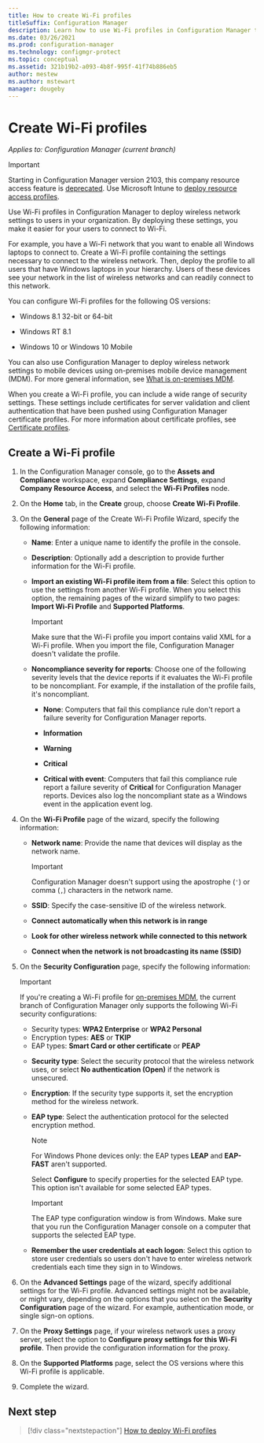 ```yaml
---
title: How to create Wi-Fi profiles
titleSuffix: Configuration Manager
description: Learn how to use Wi-Fi profiles in Configuration Manager to deploy wireless network settings to users in your organization.
ms.date: 03/26/2021
ms.prod: configuration-manager
ms.technology: configmgr-protect
ms.topic: conceptual
ms.assetid: 321b19b2-a093-4b8f-995f-41f74b886eb5
author: mestew
ms.author: mstewart
manager: dougeby
---
```


# Create Wi-Fi profiles

*Applies to: Configuration Manager (current branch)*

> [!IMPORTANT]
> Starting in Configuration Manager version 2103, this company resource access feature is [deprecated](../../core/plan-design/changes/deprecated/removed-and-deprecated-cmfeatures.md).<!-- 9315387 --> Use Microsoft Intune to [deploy resource access profiles](../../../intune/configuration/device-profiles.md).

Use Wi-Fi profiles in Configuration Manager to deploy wireless network settings to users in your organization. By deploying these settings, you make it easier for your users to connect to Wi-Fi.  

For example, you have a Wi-Fi network that you want to enable all Windows laptops to connect to. Create a Wi-Fi profile containing the settings necessary to connect to the wireless network. Then, deploy the profile to all users that have Windows laptops in your hierarchy. Users of these devices see your network in the list of wireless networks and can readily connect to this network.  

You can configure Wi-Fi profiles for the following OS versions:

- Windows 8.1 32-bit or 64-bit

- Windows RT 8.1

- Windows 10 or Windows 10 Mobile

You can also use Configuration Manager to deploy wireless network settings to mobile devices using on-premises mobile device management (MDM). For more general information, see [What is on-premises MDM](../../mdm/understand/manage-mobile-devices-with-on-premises-infrastructure.md).

When you create a Wi-Fi profile, you can include a wide range of security settings. These settings include certificates for server validation and client authentication that have been pushed using Configuration Manager certificate profiles. For more information about certificate profiles, see [Certificate profiles](introduction-to-certificate-profiles.md).

## Create a Wi-Fi profile

1. In the Configuration Manager console, go to the **Assets and Compliance** workspace, expand **Compliance Settings**, expand **Company Resource Access**, and select the **Wi-Fi Profiles** node.

1. On the **Home** tab, in the **Create** group, choose **Create Wi-Fi Profile**.

1. On the **General** page of the Create Wi-Fi Profile Wizard, specify the following information:

    - **Name**: Enter a unique name to identify the profile in the console.

    - **Description**: Optionally add a description to provide further information for the Wi-Fi profile.

    - **Import an existing Wi-Fi profile item from a file**: Select this option to use the settings from another Wi-Fi profile. When you select this option, the remaining pages of the wizard simplify to two pages: **Import Wi-Fi Profile** and **Supported Platforms**.

        > [!IMPORTANT]
        > Make sure that the Wi-Fi profile you import contains valid XML for a Wi-Fi profile. When you import the file, Configuration Manager doesn't validate the profile.

    - **Noncompliance severity for reports**: Choose one of the following severity levels that the device reports if it evaluates the Wi-Fi profile to be noncompliant. For example, if the installation of the profile fails, it's noncompliant.

        - **None**: Computers that fail this compliance rule don't report a failure severity for Configuration Manager reports.

        - **Information**

        - **Warning**

        - **Critical**

        - **Critical with event**: Computers that fail this compliance rule report a failure severity of **Critical** for Configuration Manager reports. Devices also log the noncompliant state as a Windows event in the application event log.

1. On the **Wi-Fi Profile** page of the wizard, specify the following information:

    - **Network name**: Provide the name that devices will display as the network name.

        > [!IMPORTANT]
        > Configuration Manager doesn't support using the apostrophe (`'`) or comma (`,`) characters in the network name.

    - **SSID**: Specify the case-sensitive ID of the wireless network.

    - **Connect automatically when this network is in range**
    - **Look for other wireless network while connected to this network**
    - **Connect when the network is not broadcasting its name (SSID)**

1. On the **Security Configuration** page, specify the following information:

    > [!IMPORTANT]
    > If you're creating a Wi-Fi profile for [on-premises MDM](../../mdm/understand/manage-mobile-devices-with-on-premises-infrastructure.md), the current branch of Configuration Manager only supports the following Wi-Fi security configurations:  
    >
    > - Security types: **WPA2 Enterprise** or **WPA2 Personal**  
    > - Encryption types: **AES** or **TKIP**  
    > - EAP types: **Smart Card or other certificate** or **PEAP**  

    - **Security type**: Select the security protocol that the wireless network uses, or select **No authentication (Open)** if the network is unsecured.

    - **Encryption**: If the security type supports it, set the encryption method for the wireless network.

    - **EAP type**: Select the authentication protocol for the selected encryption method.

        > [!NOTE]
        > For Windows Phone devices only: the EAP types **LEAP** and **EAP-FAST** aren't supported.

        Select **Configure** to specify properties for the selected EAP type. This option isn't available for some selected EAP types.

        > [!IMPORTANT]
        > The EAP type configuration window is from Windows. Make sure that you run the Configuration Manager console on a computer that supports the selected EAP type.

    - **Remember the user credentials at each logon**: Select this option to store user credentials so users don't have to enter wireless network credentials each time they sign in to Windows.

1. On the **Advanced Settings** page of the wizard, specify additional settings for the Wi-Fi profile. Advanced settings might not be available, or might vary, depending on the options that you select on the **Security Configuration** page of the wizard. For example, authentication mode, or single sign-on options.

1. On the **Proxy Settings** page, if your wireless network uses a proxy server, select the option to **Configure proxy settings for this Wi-Fi profile**. Then provide the configuration information for the proxy.

1. On the **Supported Platforms** page, select the OS versions where this Wi-Fi profile is applicable.

1. Complete the wizard.

## Next step

> [!div class="nextstepaction"]
> [How to deploy Wi-Fi profiles](deploy-wifi-vpn-email-cert-profiles.md)
